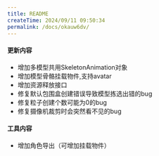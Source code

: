 ```yaml
---
title: README
createTime: 2024/09/11 09:50:34
permalink: /docs/okauw6dv/
---
```

#### 更新内容

* 增加多模型共用SkeletonAnimation对象
* 增加模型骨骼挂载物件,支持avatar
* 增加资源释放接口
* 修复默认包围盒创建错误导致模型拣选出错的bug
* 修复粒子创建个数可能为0的bug
* 修复摄像机裁剪时会突然看不见的bug

#### 工具内容

* 增加角色导出（可增加挂载物件）